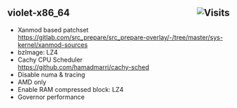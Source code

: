 ## violet-x86_64 <img alt="Visits" align="right" src="https://badges.pufler.dev/visits/owl4ce/violet-x86_64?style=flat-square&label=&color=success&logo=GitHub&logoColor=white&labelColor=373e4d"/>

- Xanmod based patchset  
https://gitlab.com/src_prepare/src_prepare-overlay/-/tree/master/sys-kernel/xanmod-sources
- bzImage: LZ4
- Cachy CPU Scheduler  
https://github.com/hamadmarri/cachy-sched
- Disable numa & tracing
- AMD only
- Enable RAM compressed block: LZ4
- Governor performance
